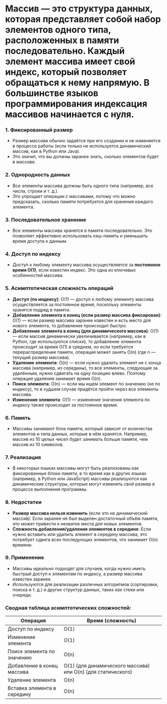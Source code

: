 # Массив — это структура данных, которая представляет собой набор элементов одного типа, расположенных в памяти последовательно. Каждый элемент массива имеет свой индекс, который позволяет обращаться к нему напрямую. В большинстве языков программирования индексация массивов начинается с нуля.

### 1. **Фиксированный размер**
   - Размер массива обычно задаётся при его создании и не изменяется в процессе работы (если только не используется динамический массив, как в Python или Java).
   - Это значит, что вы должны заранее знать, сколько элементов будет в массиве.

### 2. **Однородность данных**
   - Все элементы массива должны быть одного типа (например, все числа, строки и т. д.).
   - Это упрощает операции с массивами, потому что можно предсказать, сколько памяти потребуется для хранения каждого элемента.

### 3. **Последовательное хранение**
   - Все элементы массива хранятся в памяти последовательно. Это позволяет эффективно использовать кэш-память и уменьшать время доступа к данным.

### 4. **Доступ по индексу**
   - Доступ к любому элементу массива осуществляется за **постоянное время O(1)**, если известен индекс. Это одна из ключевых особенностей массива.

### 5. **Асимптотическая сложность операций**
   - **Доступ (по индексу)**: O(1) — доступ к любому элементу массива осуществляется за постоянное время, поскольку элементы хранятся подряд в памяти.
   - **Добавление элемента в конец (если размер массива фиксирован)**: O(1) — если размер массива заранее известен и есть место для нового элемента, то добавление происходит быстро.
   - **Добавление элемента в конец (для динамического массива)**: O(1) — если массив динамически увеличивается (например, как в Python, где используются списки), то добавление элемента происходит за время O(1) в среднем, но если требуется перераспределение памяти, операция может занять O(n) (где n — текущий размер массива).
   - **Удаление элемента**: O(n) — если нужно удалить элемент не с конца массива (например, из середины), то все элементы, следующие за удалённым, нужно сдвигать на одну позицию влево. Поэтому операция удаления занимает время O(n).
   - **Поиск элемента**: O(n) — если мы ищем элемент по значению (не по индексу), то в худшем случае придётся пройти через все элементы массива.
   - **Изменение элемента**: O(1) — изменение значения элемента по индексу также происходит за постоянное время.

### 6. **Память**
   - Массивы занимают блок памяти, который зависит от количества элементов и типа данных, которые в нём хранятся. Например, массив из 10 целых чисел будет занимать больше памяти, чем массив из 10 символов.

### 7. **Реализация**
   - В некоторых языках массивы могут быть реализованы как фиксированные блоки памяти, в то время как в других языках (например, в Python или JavaScript) массивы реализуются как динамические структуры, которые могут изменять свой размер в процессе выполнения программы.

### 8. **Недостатки**
   - **Размер массива нельзя изменить** (если это не динамический массив): Если заранее не был выделен достаточный объём памяти, это может привести к нехватке места для новых элементов.
   - **Сложность добавления/удаления элементов в середине**: Если нужно вставить или удалить элемент в середину массива, это потребует сдвига всех последующих элементов, что занимает O(n) времени.

### 9. **Применение**
   - Массивы идеально подходят для случаев, когда нужно иметь быстрый доступ к элементам по индексу, а размер массива известен заранее.
   - Используются для реализации различных алгоритмов (сортировки, поиска и т. д.) и других структур данных, таких как стеки или очереди.

### Сводная таблица асимптотических сложностей:

| Операция                      | Время (сложность) |
|-------------------------------|-------------------|
| Доступ по индексу             | O(1)              |
| Изменение элемента            | O(1)              |
| Поиск элемента по значению    | O(n)              |
| Добавление в конец массива    | O(1) (для динамического массива) или O(n) (для статического) |
| Удаление элемента             | O(n)              |
| Вставка элемента в середину   | O(n)              |
